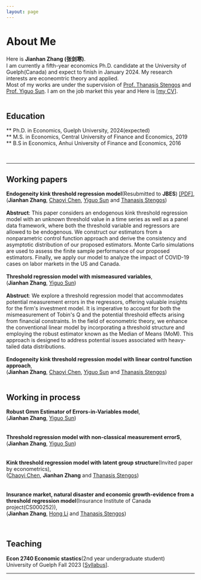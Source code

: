 ```yaml
---
layout: page
---
```


# About Me


Here is **Jianhan Zhang (张剑寒)**.      
I am currently a fifth-year economics Ph.D. candidate at the University of Guelph(Canada) and expect to finish in January 2024. My research interests are econeomtric theory and applied.   
Most of my works are under the supervision of [Prof. Thanasis Stengos](https://www.uoguelph.ca/lang/people/thanasis-stengos) and [Prof. Yiguo Sun](https://www.uoguelph.ca/lang/people/yiguo-sun). 
I am on the job market this year and Here is [[my CV](https://jianhzhang.github.io/file/Jianhan_Zhang_CV_11172023.pdf)].  
<br>

## Education  
** Ph.D. in Economics, Guelph University, 2024(expected)  
** M.S. in Economics, Central University of Finance and Economics, 2019  
** B.S in Economics,  Anhui University of Finance and Economics, 2016  


<br>

---
## Working papers  
**Endogeneity kink threshold regression model**(Resubmitted to **JBES**) [[PDF]](https://jianhzhang.github.io/file/Endogenous_kink.pdf),  
(**Jianhan Zhang**, [Chaoyi Chen](https://www.chenchaoyi.com), [Yiguo Sun](https://www.uoguelph.ca/lang/people/yiguo-sun) and [Thanasis Stengos](https://www.uoguelph.ca/lang/people/thanasis-stengos))  
<br/> 
**Abstruct**: This paper considers an endogenous kink threshold regression model with an unknown threshold value in a time series as well as a panel data framework, where both the threshold variable and regressors are allowed to be endogenous. We construct our estimators from a nonparametric control function approach and derive the consistency and asymptotic distribution of our proposed estimators. Monte Carlo simulations are used to assess the finite sample performance of our proposed estimators. Finally, we apply our model to analyze the impact of COVID-19 cases on labor markets in the US and Canada. 
<br/>   
**Threshold regression model with mismeasured variables**,    
(**Jianhan Zhang**, [Yiguo Sun](https://www.uoguelph.ca/lang/people/yiguo-sun))   
<br/> 
**Abstruct**: We explore a threshold regression model that accommodates potential measurement errors in the regressors, offering valuable insights for the firm's investment model. It is imperative to account for both the mismeasurement of Tobin's Q and the potential threshold effects arising from financial constraints. In the field of econometric theory, we enhance the conventional linear model by incorporating a threshold structure and employing the robust estimator known as the Median of Means (MoM). This approach is designed to address potential issues associated with heavy-tailed data distributions.
<br/>    
**Endogeneity kink threshold regression model with linear control function approach**,   
(**Jianhan Zhang**, [Chaoyi Chen](https://www.chenchaoyi.com), [Yiguo Sun](https://www.uoguelph.ca/lang/people/yiguo-sun) and [Thanasis Stengos](https://www.uoguelph.ca/lang/people/thanasis-stengos))  
<br/>  
## Working in process 
**Robust Gmm Estimator of Errors-in-Variables model**,    
(**Jianhan Zhang**, [Yiguo Sun](https://www.uoguelph.ca/lang/people/yiguo-sun))  
<br/>  
**Threshold regression model with non-classical measurement errorS**,    
(**Jianhan Zhang**, [Yiguo Sun](https://www.uoguelph.ca/lang/people/yiguo-sun))    
<br/>  
**Kink threshold regression model with latent group structure**(Invited paper by econometrics),    
([Chaoyi Chen](https://www.chenchaoyi.com), **Jianhan Zhang** and [Thanasis Stengos](https://www.uoguelph.ca/lang/people/thanasis-stengos))    
<br/>  
**Insurance market, natural disaster and economic growth-evidence from a threshold regression model**(Insurance Institute of Canada project(CS000252)),    
(**Jianhan Zhang**, [Hong Li](https://www.uoguelph.ca/lang/people/hong-li) and [Thanasis Stengos](https://www.uoguelph.ca/lang/people/thanasis-stengos))     




<br>

## Teaching  
**Econ 2740 Economic stastics**(2nd year undergraduate student)  
University of Guelph  Fall 2023  [[Syllabus](https://jianhzhang.github.io/file/ECON_2740_03_F23.pdf)].


---


